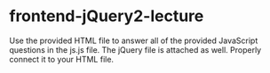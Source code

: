 # frontend-jQuery2-lecture

Use the provided HTML file to answer all of the provided JavaScript questions in the js.js file. The jQuery file is attached as well. Properly connect it to your HTML file.
